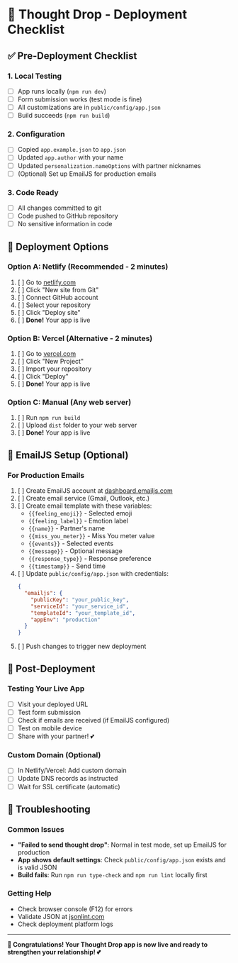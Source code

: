 # 🚀 Thought Drop - Deployment Checklist

## ✅ Pre-Deployment Checklist

### 1. Local Testing
- [ ] App runs locally (`npm run dev`)
- [ ] Form submission works (test mode is fine)
- [ ] All customizations are in `public/config/app.json`
- [ ] Build succeeds (`npm run build`)

### 2. Configuration
- [ ] Copied `app.example.json` to `app.json`
- [ ] Updated `app.author` with your name
- [ ] Updated `personalization.nameOptions` with partner nicknames
- [ ] (Optional) Set up EmailJS for production emails

### 3. Code Ready
- [ ] All changes committed to git
- [ ] Code pushed to GitHub repository
- [ ] No sensitive information in code

## 🚀 Deployment Options

### Option A: Netlify (Recommended - 2 minutes)
1. [ ] Go to [netlify.com](https://netlify.com)
2. [ ] Click "New site from Git"
3. [ ] Connect GitHub account
4. [ ] Select your repository
5. [ ] Click "Deploy site"
6. [ ] **Done!** Your app is live

### Option B: Vercel (Alternative - 2 minutes)
1. [ ] Go to [vercel.com](https://vercel.com)
2. [ ] Click "New Project"
3. [ ] Import your repository
4. [ ] Click "Deploy"
5. [ ] **Done!** Your app is live

### Option C: Manual (Any web server)
1. [ ] Run `npm run build`
2. [ ] Upload `dist` folder to your web server
3. [ ] **Done!** Your app is live

## 📧 EmailJS Setup (Optional)

### For Production Emails
1. [ ] Create EmailJS account at [dashboard.emailjs.com](https://dashboard.emailjs.com)
2. [ ] Create email service (Gmail, Outlook, etc.)
3. [ ] Create email template with these variables:
   - `{{feeling_emoji}}` - Selected emoji
   - `{{feeling_label}}` - Emotion label
   - `{{name}}` - Partner's name
   - `{{miss_you_meter}}` - Miss You meter value
   - `{{events}}` - Selected events
   - `{{message}}` - Optional message
   - `{{response_type}}` - Response preference
   - `{{timestamp}}` - Send time
4. [ ] Update `public/config/app.json` with credentials:
   ```json
   {
     "emailjs": {
       "publicKey": "your_public_key",
       "serviceId": "your_service_id",
       "templateId": "your_template_id",
       "appEnv": "production"
     }
   }
   ```
5. [ ] Push changes to trigger new deployment

## 🎯 Post-Deployment

### Testing Your Live App
- [ ] Visit your deployed URL
- [ ] Test form submission
- [ ] Check if emails are received (if EmailJS configured)
- [ ] Test on mobile device
- [ ] Share with your partner! 💕

### Custom Domain (Optional)
- [ ] In Netlify/Vercel: Add custom domain
- [ ] Update DNS records as instructed
- [ ] Wait for SSL certificate (automatic)

## 🔧 Troubleshooting

### Common Issues
- **"Failed to send thought drop"**: Normal in test mode, set up EmailJS for production
- **App shows default settings**: Check `public/config/app.json` exists and is valid JSON
- **Build fails**: Run `npm run type-check` and `npm run lint` locally first

### Getting Help
- Check browser console (F12) for errors
- Validate JSON at [jsonlint.com](https://jsonlint.com)
- Check deployment platform logs

---

**🎉 Congratulations! Your Thought Drop app is now live and ready to strengthen your relationship! 💕**
